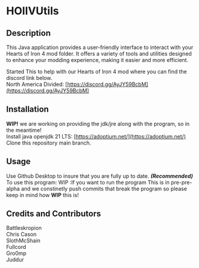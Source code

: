 # HOIIVUtils

## Description

This Java application provides a user-friendly interface to interact with your Hearts of Iron 4 mod folder. It offers a variety of tools and utilities designed to enhance your modding experience, making it easier and more efficient.  

Started This to help with our Hearts of Iron 4 mod where you can find the discord link below.  
North America Divided: [https://discord.gg/AyJY59BcbM](https://discord.gg/AyJY59BcbM)  

## Installation

**WIP!** we are working on providing the jdk/jre along with the program, so in the meantime!  
Install java openjdk 21 LTS: [https://adoptium.net/](https://adoptium.net/)  
Clone this repository main branch.  

## Usage

Use Github Desktop to insure that you are fully up to date. ***(Recommended)***  
To use this program: WIP :If you want to run the program
This is in pre-pre-alpha and we constinetly push commits that break the program so please keep in mind how **WIP** this is!  

## Credits and Contributors

Battleskropion  
Chris Cason  
SlothMcShain  
Fullcord  
Gro0mp  
Juddur  


